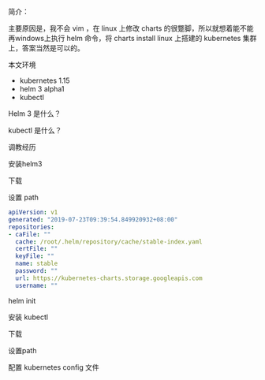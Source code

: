 简介：

主要原因是，我不会 vim ，在 linux 上修改 charts 的很蹩脚，所以就想着能不能再windows上执行 helm 命令，将 charts install linux 上搭建的 kubernetes 集群上，答案当然是可以的。

本文环境

- kubernetes 1.15
- helm 3 alpha1
- kubectl 

Helm 3 是什么？

kubectl 是什么？



调教经历

安装helm3

下载

设置 path



```yaml
apiVersion: v1
generated: "2019-07-23T09:39:54.849920932+08:00"
repositories:
- caFile: ""
  cache: /root/.helm/repository/cache/stable-index.yaml
  certFile: ""
  keyFile: ""
  name: stable
  password: ""
  url: https://kubernetes-charts.storage.googleapis.com
  username: ""
```

helm init 

安装 kubectl 

下载

设置path

配置 kubernetes config 文件

 